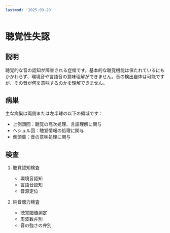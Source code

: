 ```yaml
---
lastmod: '2025-03-20'
---
```


# 聴覚性失認

## 説明

聴覚的な音の認知が障害される症候です。基本的な聴覚機能は保たれているにもかかわらず、環境音や言語音の意味理解ができません。音の検出自体は可能ですが、その音が何を意味するのかを理解できません。

## 病巣

主な病巣は両側または左半球の以下の領域です：

- 上側頭回：聴覚の高次処理、言語理解に関与
- ヘシュル回：聴覚情報の処理に関与
- 側頭葉：音の意味処理に関与

## 検査

1. 聴覚認知検査

   - 環境音認知
   - 言語音認知
   - 音源定位

2. 純音聴力検査
   - 聴覚閾値測定
   - 周波数弁別
   - 音の強さの弁別
